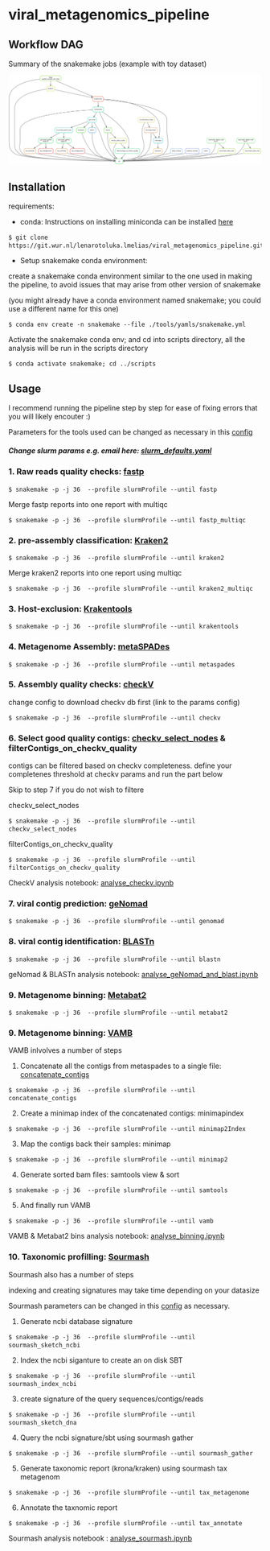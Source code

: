 # viral_metagenomics_pipeline



## Workflow DAG
Summary of the snakemake jobs (example with toy dataset)


![Workflow DAG](scripts/workflow_dag.svg)

## Installation



requirements:
- conda: Instructions on installing miniconda can be installed [here](https://docs.conda.io/projects/miniconda/en/latest/miniconda-install.html)




```
$ git clone https://git.wur.nl/lenarotoluka.lmelias/viral_metagenomics_pipeline.git
```


- Setup snakemake conda environment:

create a snakemake conda environment similar to the one used in making the pipeline, to avoid issues that may arise from other version of snakemake

(you might already have a conda environment named snakemake; you could use a different name for this one)
```
$ conda env create -n snakemake --file ./tools/yamls/snakemake.yml
```

Activate the snakemake conda env; and cd into scripts directory, all the analysis will be run in the scripts directory
```
$ conda activate snakemake; cd ../scripts
```

## Usage

I recommend running the pipeline step by step for ease of fixing errors that you will likely encouter :)


Parameters for the tools used can be changed as necessary in this [config](https://git.wur.nl/lenarotoluka.lmelias/viral_metagenomics_pipeline/-/blob/main/configs/config.yaml?ref_type=heads)

##### *Change slurm params e.g. email here*: [slurm_defaults.yaml](https://git.wur.nl/lenarotoluka.lmelias/viral_metagenomics_pipeline/-/blob/main/configs/slurm_defaults.yaml?ref_type=heads)

### 1.  Raw reads quality checks: [fastp](https://git.wur.nl/lenarotoluka.lmelias/viral_metagenomics_pipeline/-/blob/main/scripts/fastp.smk)

```
$ snakemake -p -j 36  --profile slurmProfile --until fastp
```

Merge fastp reports into one report with multiqc
```
$ snakemake -p -j 36  --profile slurmProfile --until fastp_multiqc
```

### 2.  pre-assembly classification: [Kraken2](https://git.wur.nl/lenarotoluka.lmelias/viral_metagenomics_pipeline/-/blob/main/scripts/kraken2.smk)

```
$ snakemake -p -j 36  --profile slurmProfile --until kraken2
```
Merge kraken2 reports into one report using multiqc
```
$ snakemake -p -j 36  --profile slurmProfile --until kraken2_multiqc
```

### 3.  Host-exclusion: [Krakentools](https://git.wur.nl/lenarotoluka.lmelias/viral_metagenomics_pipeline/-/blob/main/scripts/krakentools.smk)

```
$ snakemake -p -j 36  --profile slurmProfile --until krakentools
```


### 4.  Metagenome Assembly: [metaSPADes](https://git.wur.nl/lenarotoluka.lmelias/viral_metagenomics_pipeline/-/blob/main/scripts/metaspades.smk)

```
$ snakemake -p -j 36  --profile slurmProfile --until metaspades
```

### 5.  Assembly quality checks: [checkV](https://git.wur.nl/lenarotoluka.lmelias/viral_metagenomics_pipeline/-/blob/main/scripts/checkv.smk)

change config to download checkv db first (link to the params config)

```
$ snakemake -p -j 36  --profile slurmProfile --until checkv
```
### 6.  Select good quality contigs: [checkv_select_nodes](https://git.wur.nl/lenarotoluka.lmelias/viral_metagenomics_pipeline/-/blob/main/scripts/selected_checkv_nodes.py) & filterContigs_on_checkv_quality

contigs can be filtered based on checkv completeness. define your completenes threshold at checkv params 
and run the part below

Skip to step 7 if you do not wish to filtere 

checkv_select_nodes
```
$ snakemake -p -j 36  --profile slurmProfile --until checkv_select_nodes
```


filterContigs_on_checkv_quality
```
$ snakemake -p -j 36  --profile slurmProfile --until filterContigs_on_checkv_quality
```

CheckV analysis notebook: [analyse_checkv.ipynb](https://git.wur.nl/lenarotoluka.lmelias/viral_metagenomics_pipeline/-/blob/main/scripts/analyse_checkv.ipynb?ref_type=heads)

### 7.  viral contig prediction: [geNomad](https://git.wur.nl/lenarotoluka.lmelias/viral_metagenomics_pipeline/-/blob/main/scripts/genomad.smk)

```
$ snakemake -p -j 36  --profile slurmProfile --until genomad
```


### 8.  viral contig identification: [BLASTn](https://git.wur.nl/lenarotoluka.lmelias/viral_metagenomics_pipeline/-/blob/main/scripts/blast.smk)


```
$ snakemake -p -j 36  --profile slurmProfile --until blastn
```
geNomad & BLASTn analysis notebook: [analyse_geNomad_and_blast.ipynb](https://git.wur.nl/lenarotoluka.lmelias/viral_metagenomics_pipeline/-/blob/main/scripts/analyse_geNomad_and_blast.ipynb?ref_type=heads)
### 9.  Metagenome binning: [Metabat2](https://git.wur.nl/lenarotoluka.lmelias/viral_metagenomics_pipeline/-/blob/main/scripts/metabat2.smk)

```
$ snakemake -p -j 36  --profile slurmProfile --until metabat2
```

### 9.  Metagenome binning: [VAMB](https://git.wur.nl/lenarotoluka.lmelias/viral_metagenomics_pipeline/-/blob/main/scripts/vamb.smk)

VAMB inlvolves a number of steps

1. Concatenate all the contigs from metaspades to a single file: [concatenate_contigs](https://git.wur.nl/lenarotoluka.lmelias/viral_metagenomics_pipeline/-/blob/main/scripts/concatenateContigs.py)

```
$ snakemake -p -j 36  --profile slurmProfile --until concatenate_contigs
```

2. Create a minimap index of the concatenated contigs: minimapindex

```
$ snakemake -p -j 36  --profile slurmProfile --until minimap2Index
```

3. Map the contigs back their samples: minimap
```
$ snakemake -p -j 36  --profile slurmProfile --until minimap2
```

4. Generate sorted bam files: samtools view & sort
```
$ snakemake -p -j 36  --profile slurmProfile --until samtools
```

5. And finally run VAMB
```
$ snakemake -p -j 36  --profile slurmProfile --until vamb
```

VAMB & Metabat2 bins analysis notebook: [analyse_binning.ipynb](https://git.wur.nl/lenarotoluka.lmelias/viral_metagenomics_pipeline/-/blob/main/scripts/analyse_binning.ipynb?ref_type=heads)

### 10.  Taxonomic profilling: [Sourmash](https://git.wur.nl/lenarotoluka.lmelias/viral_metagenomics_pipeline/-/blob/main/scripts/sourmash.smk)
Sourmash also has a number of steps

indexing and creating signatures may take time depending on your datasize

Sourmash parameters can be changed in this [config](https://git.wur.nl/lenarotoluka.lmelias/viral_metagenomics_pipeline/-/blob/main/configs/sourmash_config.yaml?ref_type=heads) as necessary.

1. Generate ncbi database signature

```
$ snakemake -p -j 36  --profile slurmProfile --until sourmash_sketch_ncbi
```
2. Index the ncbi siganture to create an on disk SBT

```
$ snakemake -p -j 36  --profile slurmProfile --until sourmash_index_ncbi
```
3. create signature of the query sequences/contigs/reads

```
$ snakemake -p -j 36  --profile slurmProfile --until sourmash_sketch_dna
```

4. Query the ncbi signature/sbt using sourmash gather
```
$ snakemake -p -j 36  --profile slurmProfile --until sourmash_gather
```

5. Generate taxonomic report (krona/kraken) using sourmash tax metagenom

```
$ snakemake -p -j 36  --profile slurmProfile --until tax_metagenome
```

6. Annotate the taxnomic report
```
$ snakemake -p -j 36  --profile slurmProfile --until tax_annotate
```

Sourmash analysis notebook : [analyse_sourmash.ipynb](https://git.wur.nl/lenarotoluka.lmelias/viral_metagenomics_pipeline/-/blob/main/scripts/analyse_binning.ipynb?ref_type=heads)
